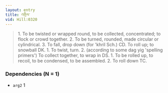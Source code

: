 ```yaml
---
layout: entry
title: འགྲིལ་
vid: Hill:0320
---
```

> 1\. To be twisted or wrapped round, to be collected, concentrated; to flock or crowd together\. 2\. To be turned, rounded, made circular or cylindrical\. 3\. To fall, drop down (for 'khril Sch\.) CD\. To roll up; to snowball DK\. 1\. To twist, turn\. 2\. (according to some dag yig 'spelling primers') To collect together, to wrap in DS\. 1\. To be rolled up, to recoil, to be condensed, to be assembled\. 2\. To roll down TC\.


### Dependencies (N = 1)
* `arg2` 1
